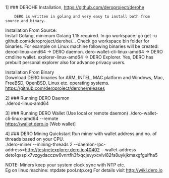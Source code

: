 1] ### DEROHE Installation, https://github.com/deroproject/derohe  

        DERO is written in golang and very easy to install both from source and binary.
Installation From Source:  
    Install Golang, minimum Golang 1.15 required.
    In go workspace: go get -u github.com/deroproject/derohe/...
    Check go workspace bin folder for binaries.
    For example on Linux machine following binaries will be created:
        derod-linux-amd64 -> DERO daemon.
        dero-wallet-cli-linux-amd64 -> DERO cmdline wallet.
        explorer-linux-amd64 -> DERO Explorer. Yes, DERO has prebuilt personal explorer also for advance privacy users.

Installation From Binary  
        Download DERO binaries for ARM, INTEL, MAC platform and Windows, Mac, FreeBSD, OpenBSD, Linux etc. operating systems.  
https://github.com/deroproject/derohe/releases

2] ### Running DERO Daemon  
./derod-linux-amd64 

3] ### Running DERO Wallet (Use local or remote daemon) 
./dero-wallet-cli-linux-amd64 --remote  
https://wallet.dero.io [Web wallet]

4] ### DERO Mining Quickstart
Run miner with wallet address and no. of threads based on your CPU.  
./dero-miner --mining-threads 2 --daemon-rpc-address=http://testnetexplorer.dero.io:40402 --wallet-address deto1qxsplx7vzgydacczw6vnrtfh3fxqcjevyxcvlvl82fs8uykjkmaxgfgulfha5  

NOTE: Miners keep your system clock sync with NTP etc.  
Eg on linux machine: ntpdate pool.ntp.org 
For details visit http://wiki.dero.io
